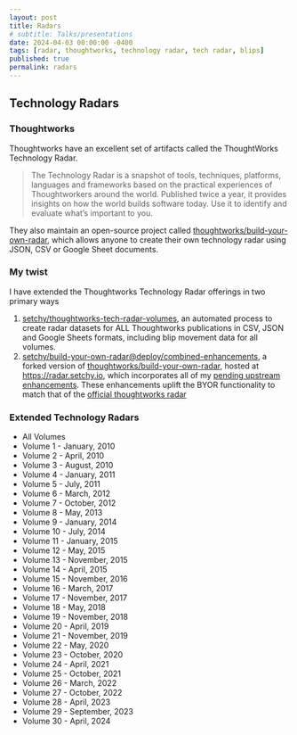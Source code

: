 ```yaml
---
layout: post
title: Radars
# subtitle: Talks/presentations
date: 2024-04-03 00:00:00 -0400
tags: [radar, thoughtworks, technology radar, tech radar, blips]
published: true
permalink: radars
---
```


## Technology Radars

### Thoughtworks

Thoughtworks have an excellent set of artifacts called the ThoughtWorks Technology Radar.

> The Technology Radar is a snapshot of tools, techniques, platforms, languages and frameworks based on the practical experiences of Thoughtworkers around the world. Published twice a year, it provides insights on how the world builds software today. Use it to identify and evaluate what’s important to you.

They also maintain an open-source project called [thoughtworks/build-your-own-radar](https://github.com/thoughtworks/build-your-own-radar), which allows anyone to create their own technology radar using JSON, CSV or Google Sheet documents.

### My twist

I have extended the Thoughtworks Technology Radar offerings in two primary ways

1. <span class="icon github">[setchy/thoughtworks-tech-radar-volumes](https://github.com/setchy/thoughtworks-tech-radar-volumes)</span>, an automated process to create radar datasets for ALL Thoughtworks publications in CSV, JSON and Google Sheets formats, including blip movement data for all volumes.
2. <span class="icon github">[setchy/build-your-own-radar@deploy/combined-enhancements](https://github.com/setchy/build-your-own-radar/tree/deploy/combined-enhancements)</span>, a forked version of [thoughtworks/build-your-own-radar](https://github.com/thoughtworks/build-your-own-radar), hosted at https://radar.setchy.io, which incorporates all of my [pending upstream enhancements](https://github.com/thoughtworks/build-your-own-radar/pulls/setchy). These enhancements uplift the BYOR functionality to match that of the [official thoughtworks radar](https://thoughtworks.com/radar)

### Extended Technology Radars

- <a href="https://radar.setchy.io/?documentId=https%3A%2F%2Fdocs.google.com%2Fspreadsheets%2Fd%2F1VRXOw7EUGBIeM8Khd5GFocxOWT59HRJtqs9-WbB61FI%2Fedit%3Fusp%3Dsharing&sheetName=Volume%2030%20(Apr%202024)" target="_blank"><span class="icon radar"></span></a> All Volumes
- <a href="https://radar.setchy.io/?documentId=https%3A%2F%2Fraw.githubusercontent.com%2Fsetchy%2Fthoughtworks-tech-radar-volumes%2Fmain%2Fvolumes%2Fcsv%2FThoughtworks%2520Technology%2520Radar%2520Volume%252001%2520%28Jan%25202010%29.csv" target="_blank"><span class="icon radar"></span></a> Volume 1 - January, 2010
- <a href="https://radar.setchy.io/?documentId=https%3A%2F%2Fraw.githubusercontent.com%2Fsetchy%2Fthoughtworks-tech-radar-volumes%2Fmain%2Fvolumes%2Fcsv%2FThoughtworks+Technology+Radar+Volume+02+%28Apr+2010%29.csv" target="_blank"><span class="icon radar"></span></a> Volume 2 - April, 2010
- <a href="https://radar.setchy.io/?documentId=https%3A%2F%2Fraw.githubusercontent.com%2Fsetchy%2Fthoughtworks-tech-radar-volumes%2Fmain%2Fvolumes%2Fcsv%2FThoughtworks%2520Technology%2520Radar%2520Volume%252003%2520%28Aug%25202010%29.csv" target="_blank"><span class="icon radar"></span></a> Volume 3 - August, 2010
- <a href="https://radar.setchy.io/?documentId=https%3A%2F%2Fraw.githubusercontent.com%2Fsetchy%2Fthoughtworks-tech-radar-volumes%2Fmain%2Fvolumes%2Fcsv%2FThoughtworks%2520Technology%2520Radar%2520Volume%252004%2520%28Jan%25202011%29.csv" target="_blank"><span class="icon radar"></span></a> Volume 4 - January, 2011
- <a href="https://radar.setchy.io/?documentId=https%3A%2F%2Fraw.githubusercontent.com%2Fsetchy%2Fthoughtworks-tech-radar-volumes%2Fmain%2Fvolumes%2Fcsv%2FThoughtworks%2520Technology%2520Radar%2520Volume%252005%2520%28Jul%25202011%29.csv" target="_blank"><span class="icon radar"></span></a> Volume 5 - July, 2011
- <a href="https://radar.setchy.io/?documentId=https%3A%2F%2Fraw.githubusercontent.com%2Fsetchy%2Fthoughtworks-tech-radar-volumes%2Fmain%2Fvolumes%2Fcsv%2FThoughtworks%2520Technology%2520Radar%2520Volume%252006%2520%28Mar%25202012%29.csv" target="_blank"><span class="icon radar"></span></a> Volume 6 - March, 2012
- <a href="https://radar.setchy.io/?documentId=https%3A%2F%2Fraw.githubusercontent.com%2Fsetchy%2Fthoughtworks-tech-radar-volumes%2Fmain%2Fvolumes%2Fcsv%2FThoughtworks%2520Technology%2520Radar%2520Volume%252007%2520%28Oct%25202012%29.csv" target="_blank"><span class="icon radar"></span></a> Volume 7 - October, 2012
- <a href="https://radar.setchy.io/?documentId=https%3A%2F%2Fraw.githubusercontent.com%2Fsetchy%2Fthoughtworks-tech-radar-volumes%2Fmain%2Fvolumes%2Fcsv%2FThoughtworks%2520Technology%2520Radar%2520Volume%252008%2520%28May%25202013%29.csv" target="_blank"><span class="icon radar"></span></a> Volume 8 - May, 2013
- <a href="https://radar.setchy.io/?documentId=https%3A%2F%2Fraw.githubusercontent.com%2Fsetchy%2Fthoughtworks-tech-radar-volumes%2Fmain%2Fvolumes%2Fcsv%2FThoughtworks%2520Technology%2520Radar%2520Volume%252009%2520%28Jan%25202014%29.csv" target="_blank"><span class="icon radar"></span></a> Volume 9 - January, 2014
- <a href="https://radar.setchy.io/?documentId=https%3A%2F%2Fraw.githubusercontent.com%2Fsetchy%2Fthoughtworks-tech-radar-volumes%2Fmain%2Fvolumes%2Fcsv%2FThoughtworks%2520Technology%2520Radar%2520Volume%252010%2520%28Jul%25202014%29.csv" target="_blank"><span class="icon radar"></span></a> Volume 10 - July, 2014
- <a href="https://radar.setchy.io/?documentId=https%3A%2F%2Fraw.githubusercontent.com%2Fsetchy%2Fthoughtworks-tech-radar-volumes%2Fmain%2Fvolumes%2Fcsv%2FThoughtworks%2520Technology%2520Radar%2520Volume%252011%2520%28Jan%25202015%29.csv" target="_blank"><span class="icon radar"></span></a> Volume 11 - January, 2015
- <a href="https://radar.setchy.io/?documentId=https%3A%2F%2Fraw.githubusercontent.com%2Fsetchy%2Fthoughtworks-tech-radar-volumes%2Fmain%2Fvolumes%2Fcsv%2FThoughtworks%2520Technology%2520Radar%2520Volume%252012%2520%28May%25202015%29.csv" target="_blank"><span class="icon radar"></span></a> Volume 12 - May, 2015
- <a href="https://radar.setchy.io/?documentId=https%3A%2F%2Fraw.githubusercontent.com%2Fsetchy%2Fthoughtworks-tech-radar-volumes%2Fmain%2Fvolumes%2Fcsv%2FThoughtworks%2520Technology%2520Radar%2520Volume%252013%2520%28Nov%25202015%29.csv" target="_blank"><span class="icon radar"></span></a> Volume 13 - November, 2015
- <a href="https://radar.setchy.io/?documentId=https%3A%2F%2Fraw.githubusercontent.com%2Fsetchy%2Fthoughtworks-tech-radar-volumes%2Fmain%2Fvolumes%2Fcsv%2FThoughtworks%2520Technology%2520Radar%2520Volume%252014%2520%28Apr%25202016%29.csv" target="_blank"><span class="icon radar"></span></a> Volume 14 - April, 2015
- <a href="https://radar.setchy.io/?documentId=https%3A%2F%2Fraw.githubusercontent.com%2Fsetchy%2Fthoughtworks-tech-radar-volumes%2Fmain%2Fvolumes%2Fcsv%2FThoughtworks%2520Technology%2520Radar%2520Volume%252015%2520%28Nov%25202016%29.csv" target="_blank"><span class="icon radar"></span></a> Volume 15 - November, 2016
- <a href="https://radar.setchy.io/?documentId=https%3A%2F%2Fraw.githubusercontent.com%2Fsetchy%2Fthoughtworks-tech-radar-volumes%2Fmain%2Fvolumes%2Fcsv%2FThoughtworks%2520Technology%2520Radar%2520Volume%252016%2520%28Mar%25202017%29.csv" target="_blank"><span class="icon radar"></span></a> Volume 16 - March, 2017
- <a href="https://radar.setchy.io/?documentId=https%3A%2F%2Fraw.githubusercontent.com%2Fsetchy%2Fthoughtworks-tech-radar-volumes%2Fmain%2Fvolumes%2Fcsv%2FThoughtworks%2520Technology%2520Radar%2520Volume%252017%2520%28Nov%25202017%29.csv" target="_blank"><span class="icon radar"></span></a> Volume 17 - November, 2017
- <a href="https://radar.setchy.io/?documentId=https%3A%2F%2Fraw.githubusercontent.com%2Fsetchy%2Fthoughtworks-tech-radar-volumes%2Fmain%2Fvolumes%2Fcsv%2FThoughtworks%2520Technology%2520Radar%2520Volume%252018%2520%28May%25202018%29.csv" target="_blank"><span class="icon radar"></span></a> Volume 18 - May, 2018
- <a href="https://radar.setchy.io/?documentId=https%3A%2F%2Fraw.githubusercontent.com%2Fsetchy%2Fthoughtworks-tech-radar-volumes%2Fmain%2Fvolumes%2Fcsv%2FThoughtworks%2520Technology%2520Radar%2520Volume%252019%2520%28Nov%25202018%29.csv" target="_blank"><span class="icon radar"></span></a> Volume 19 - November, 2018
- <a href="https://radar.setchy.io/?documentId=https%3A%2F%2Fraw.githubusercontent.com%2Fsetchy%2Fthoughtworks-tech-radar-volumes%2Fmain%2Fvolumes%2Fcsv%2FThoughtworks%2520Technology%2520Radar%2520Volume%252020%2520%28Apr%25202019%29.csv" target="_blank"><span class="icon radar"></span></a> Volume 20 - April, 2019
- <a href="https://radar.setchy.io/?documentId=https%3A%2F%2Fraw.githubusercontent.com%2Fsetchy%2Fthoughtworks-tech-radar-volumes%2Fmain%2Fvolumes%2Fcsv%2FThoughtworks%2520Technology%2520Radar%2520Volume%252021%2520%28Nov%25202019%29.csv" target="_blank"><span class="icon radar"></span></a> Volume 21 - November, 2019
- <a href="https://radar.setchy.io/?documentId=https%3A%2F%2Fraw.githubusercontent.com%2Fsetchy%2Fthoughtworks-tech-radar-volumes%2Fmain%2Fvolumes%2Fcsv%2FThoughtworks%2520Technology%2520Radar%2520Volume%252022%2520%28May%25202020%29.csv" target="_blank"><span class="icon radar"></span></a> Volume 22 - May, 2020
- <a href="https://radar.setchy.io/?documentId=https%3A%2F%2Fraw.githubusercontent.com%2Fsetchy%2Fthoughtworks-tech-radar-volumes%2Fmain%2Fvolumes%2Fcsv%2FThoughtworks%2520Technology%2520Radar%2520Volume%252023%2520%28Oct%25202020%29.csv" target="_blank"><span class="icon radar"></span></a> Volume 23 - October, 2020
- <a href="https://radar.setchy.io/?documentId=https%3A%2F%2Fraw.githubusercontent.com%2Fsetchy%2Fthoughtworks-tech-radar-volumes%2Fmain%2Fvolumes%2Fcsv%2FThoughtworks%2520Technology%2520Radar%2520Volume%252024%2520%28Apr%25202021%29.csv" target="_blank"><span class="icon radar"></span></a> Volume 24 - April, 2021
- <a href="https://radar.setchy.io/?documentId=https%3A%2F%2Fraw.githubusercontent.com%2Fsetchy%2Fthoughtworks-tech-radar-volumes%2Fmain%2Fvolumes%2Fcsv%2FThoughtworks%2520Technology%2520Radar%2520Volume%252025%2520%28Oct%25202021%29.csv" target="_blank"><span class="icon radar"></span></a> Volume 25 - October, 2021
- <a href="https://radar.setchy.io/?documentId=https%3A%2F%2Fraw.githubusercontent.com%2Fsetchy%2Fthoughtworks-tech-radar-volumes%2Fmain%2Fvolumes%2Fcsv%2FThoughtworks%2520Technology%2520Radar%2520Volume%252026%2520%28Mar%25202022%29.csv" target="_blank"><span class="icon radar"></span></a> Volume 26 - March, 2022
- <a href="https://radar.setchy.io/?documentId=https%3A%2F%2Fraw.githubusercontent.com%2Fsetchy%2Fthoughtworks-tech-radar-volumes%2Fmain%2Fvolumes%2Fcsv%2FThoughtworks%2520Technology%2520Radar%2520Volume%252027%2520%28Oct%25202022%29.csv" target="_blank"><span class="icon radar"></span></a> Volume 27 - October, 2022
- <a href="https://radar.setchy.io/?documentId=https%3A%2F%2Fraw.githubusercontent.com%2Fsetchy%2Fthoughtworks-tech-radar-volumes%2Fmain%2Fvolumes%2Fcsv%2FThoughtworks%2520Technology%2520Radar%2520Volume%252028%2520%28Apr%25202023%29.csv" target="_blank"><span class="icon radar"></span></a> Volume 28 - April, 2023
- <a href="https://radar.setchy.io/?documentId=https%3A%2F%2Fraw.githubusercontent.com%2Fsetchy%2Fthoughtworks-tech-radar-volumes%2Fmain%2Fvolumes%2Fcsv%2FThoughtworks%2520Technology%2520Radar%2520Volume%252029%2520%28Sep%25202023%29.csv" target="_blank"><span class="icon radar"></span></a> Volume 29 - September, 2023
- <a href="https://radar.setchy.io/?documentId=https%3A%2F%2Fraw.githubusercontent.com%2Fsetchy%2Fthoughtworks-tech-radar-volumes%2Fmain%2Fvolumes%2Fcsv%2FThoughtworks%2520Technology%2520Radar%2520Volume%252030%2520%28Apr%25202024%29.csv" target="_blank"><span class="icon radar"></span></a> Volume 30 - April, 2024
